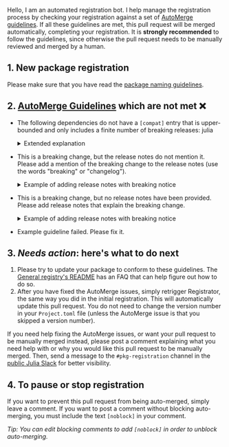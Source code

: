 Hello, I am an automated registration bot. I help manage the registration process by checking your registration against a set of [AutoMerge guidelines](https://juliaregistries.github.io/RegistryCI.jl/stable/guidelines/). If all these guidelines are met, this pull request will be merged automatically, completing your registration. It is **strongly recommended** to follow the guidelines, since otherwise the pull request needs to be manually reviewed and merged by a human.

## 1. New package registration

Please make sure that you have read the [package naming guidelines](https://pkgdocs.julialang.org/dev/creating-packages/#Package-naming-guidelines).

## 2. [AutoMerge Guidelines](https://juliaregistries.github.io/RegistryCI.jl/stable/guidelines/) which are not met ❌

- The following dependencies do not have a `[compat]` entry that is upper-bounded and only includes a finite number of breaking releases: julia
    <details><summary>Extended explanation</summary>

    Your package has a Project.toml file which might look something like the following:

    ```toml
    name = "YourPackage"
    uuid = "random id"
    authors = ["Author Names"]
    version = "major.minor"

    [deps]
    # Package dependencies
    # ...

    [compat]
    # ...
    ```

    Every package listed in `[deps]`, along with `julia` itself, must also be listed under `[compat]` (if you don't have a `[compat]` section, make one!). See the [Pkg docs](https://pkgdocs.julialang.org/v1/compatibility/) for the syntax for compatibility bounds, and [this documentation](https://juliaregistries.github.io/RegistryCI.jl/stable/guidelines/#Upper-bounded-%5Bcompat%5D-entries) for more on the kinds of compat bounds required for AutoMerge.

    </details>

- This is a breaking change, but the release notes do not mention it. Please add a mention of the breaking change to the release notes (use the words "breaking" or "changelog").
    <details><summary>Example of adding release notes with breaking notice</summary>

    If you are using the comment bot `@JuliaRegistrator`, you can add release notes to this registration by re-triggering registration while specifying release notes:

    ```
    @JuliaRegistrator register

    Release notes:

    ## Breaking changes

    - Explanation of breaking change, ideally with upgrade tips
    - ...
    ```

    If you are using JuliaHub, trigger registration the same way you did the first time, but enter release notes that specify the breaking changes.

    Either way, you need to mention the words "breaking" or "changelog", even if it is just to say "there are no breaking changes", or "see the changelog".
    </details>


- This is a breaking change, but no release notes have been provided. Please add release notes that explain the breaking change.
    <details><summary>Example of adding release notes with breaking notice</summary>

    If you are using the comment bot `@JuliaRegistrator`, you can add release notes to this registration by re-triggering registration while specifying release notes:

    ```
    @JuliaRegistrator register

    Release notes:

    ## Breaking changes

    - Explanation of breaking change, ideally with upgrade tips
    - ...
    ```

    If you are using JuliaHub, trigger registration the same way you did the first time, but enter release notes that specify the breaking changes.

    Either way, you need to mention the words "breaking" or "changelog", even if it is just to say "there are no breaking changes", or "see the changelog".
    </details>


- Example guideline failed. Please fix it.

## 3. *Needs action*: here's what to do next

1. Please try to update your package to conform to these guidelines. The [General registry's README](https://github.com/JuliaRegistries/General/blob/master/README.md) has an FAQ that can help figure out how to do so.
2. After you have fixed the AutoMerge issues, simply retrigger Registrator, the same way you did in the initial registration. This will automatically update this pull request. You do not need to change the version number in your `Project.toml` file (unless the AutoMerge issue is that you skipped a version number).

If you need help fixing the AutoMerge issues, or want your pull request to be manually merged instead, please post a comment explaining what you need help with or why you would like this pull request to be manually merged. Then, send a message to the `#pkg-registration` channel in the [public Julia Slack](https://julialang.org/slack/) for better visibility.

## 4. To pause or stop registration

If you want to prevent this pull request from being auto-merged, simply leave a comment. If you want to post a comment without blocking auto-merging, you must include the text `[noblock]` in your comment.

_Tip: You can edit blocking comments to add `[noblock]` in order to unblock auto-merging._

<!-- [noblock] -->